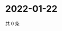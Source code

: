 # 2022-01-22

共 0 条

<!-- BEGIN WEIBO -->
<!-- 最后更新时间 Sat Jan 22 2022 20:21:46 GMT+0800 (China Standard Time) -->

<!-- END WEIBO -->
